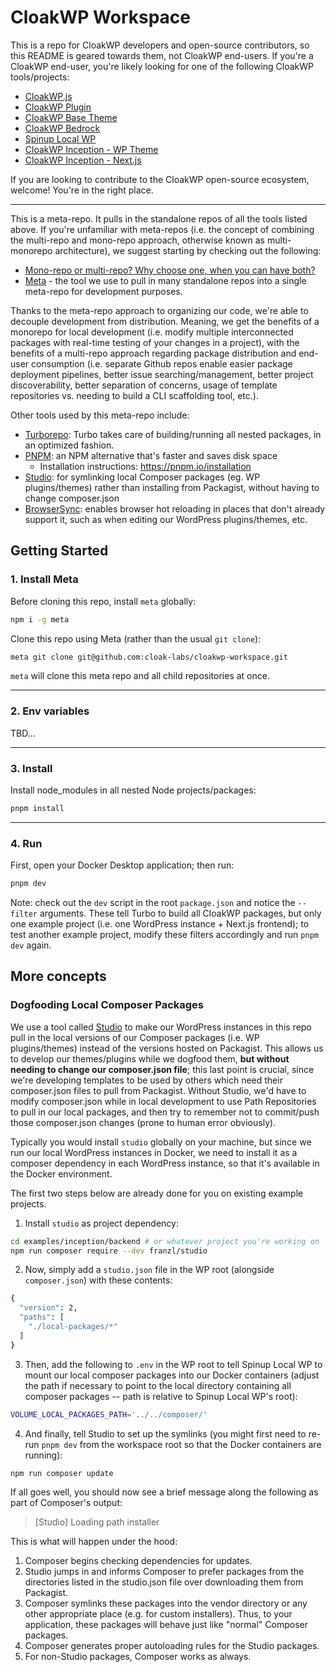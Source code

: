# CloakWP Workspace
This is a repo for CloakWP developers and open-source contributors, so this README is geared towards them, not CloakWP end-users. If you're a CloakWP end-user, you're likely looking for one of the following CloakWP tools/projects:
- [CloakWP.js](https://github.com/cloak-labs/cloakwp-js)
- [CloakWP Plugin](https://github.com/cloak-labs/cloakwp-plugin)
- [CloakWP Base Theme](https://github.com/cloak-labs/cloakwp-base-theme)
- [CloakWP Bedrock](https://github.com/cloak-labs/cloakwp-bedrock)
- [Spinup Local WP](https://github.com/cloak-labs/spinup-local-wp)
- [CloakWP Inception - WP Theme](https://github.com/cloak-labs/cloakwp-inception-theme)
- [CloakWP Inception - Next.js](https://github.com/cloak-labs/cloakwp-inception-nextjs)

If you are looking to contribute to the CloakWP open-source ecosystem, welcome! You're in the right place.

---

This is a meta-repo. It pulls in the standalone repos of all the tools listed above. If you're unfamiliar with meta-repos (i.e. the concept of combining the multi-repo and mono-repo approach, otherwise known as multi-monorepo architecture), we suggest starting by checking out the following:

- [Mono-repo or multi-repo? Why choose one, when you can have both?](https://patrickleet.medium.com/mono-repo-or-multi-repo-why-choose-one-when-you-can-have-both-e9c77bd0c668)
- [Meta](https://github.com/mateodelnorte/meta) - the tool we use to pull in many standalone repos into a single meta-repo for development purposes.

Thanks to the meta-repo approach to organizing our code, we're able to decouple development from distribution. Meaning, we get the benefits of a monorepo for local development (i.e. modify multiple interconnected packages with real-time testing of your changes in a project), with the benefits of a multi-repo approach regarding package distribution and end-user consumption (i.e. separate Github repos enable easier package deployment pipelines, better issue searching/management, better project discoverability, better separation of concerns, usage of template repositories vs. needing to build a CLI scaffolding tool, etc.).

Other tools used by this meta-repo include: 
- [Turborepo](https://turbo.build): Turbo takes care of building/running all nested packages, in an optimized fashion.
- [PNPM](https://pnpm.io/): an NPM alternative that's faster and saves disk space
  - Installation instructions: https://pnpm.io/installation
- [Studio](https://github.com/franzliedke/studio): for symlinking local Composer packages (eg. WP plugins/themes) rather than installing from Packagist, without having to change composer.json
- [BrowserSync](https://browsersync.io/): enables browser hot reloading in places that don't already support it, such as when editing our WordPress plugins/themes, etc.

## Getting Started

### 1. Install Meta
Before cloning this repo, install `meta` globally:
```bash
npm i -g meta
```

Clone this repo using Meta (rather than the usual `git clone`):
```bash
meta git clone git@github.com:cloak-labs/cloakwp-workspace.git
```
`meta` will clone this meta repo and all child repositories at once.

---
### 2. Env variables
TBD...

---
### 3. Install
Install node_modules in all nested Node projects/packages:
```bash
pnpm install
```

---
### 4. Run
First, open your Docker Desktop application; then run:
```bash
pnpm dev
```
Note: check out the `dev` script in the root `package.json` and notice the `--filter` arguments. These tell Turbo to build all CloakWP packages, but only one example project (i.e. one WordPress instance + Next.js frontend); to test another example project, modify these filters accordingly and run `pnpm dev` again.

## More concepts

### Dogfooding Local Composer Packages
We use a tool called [Studio](https://github.com/franzliedke/studio) to make our WordPress instances in this repo pull in the local versions of our Composer packages (i.e. WP plugins/themes) instead of the versions hosted on Packagist. This allows us to develop our themes/plugins while we dogfood them, **but without needing to change our composer.json file**; this last point is crucial, since we're developing templates to be used by others which need their composer.json files to pull from Packagist. Without Studio, we'd have to modify composer.json while in local development to use Path Repositories to pull in our local packages, and then try to remember not to commit/push those composer.json changes (prone to human error obviously).

Typically you would install `studio` globally on your machine, but since we run our local WordPress instances in Docker, we need to install it as a composer dependency in each WordPress instance, so that it's available in the Docker environment.

The first two steps below are already done for you on existing example projects.

1. Install `studio` as project dependency:
```bash
cd examples/inception/backend # or whatever project you're working on
npm run composer require --dev franzl/studio 
```

2. Now, simply add a `studio.json` file in the WP root (alongside `composer.json`) with these contents:
```bash
{
  "version": 2,
  "paths": [
    "./local-packages/*"
  ]
}
```

3. Then, add the following to `.env` in the WP root to tell Spinup Local WP to mount our local composer packages into our Docker containers (adjust the path if necessary to point to the local directory containing all composer packages -- path is relative to Spinup Local WP's root):
```bash
VOLUME_LOCAL_PACKAGES_PATH='../../composer/'
```

4. And finally, tell Studio to set up the symlinks (you might first need to re-run `pnpm dev` from the workspace root so that the Docker containers are running):
```bash
npm run composer update
```
If all goes well, you should now see a brief message along the following as part of Composer's output:

> [Studio] Loading path installer

This is what will happen under the hood:

  1. Composer begins checking dependencies for updates.
  2. Studio jumps in and informs Composer to prefer packages from the directories listed in the studio.json file over downloading them from Packagist.
  3. Composer symlinks these packages into the vendor directory or any other appropriate place (e.g. for custom installers). Thus, to your application, these packages will behave just like "normal" Composer packages.
  4. Composer generates proper autoloading rules for the Studio packages.
  5. For non-Studio packages, Composer works as always.

